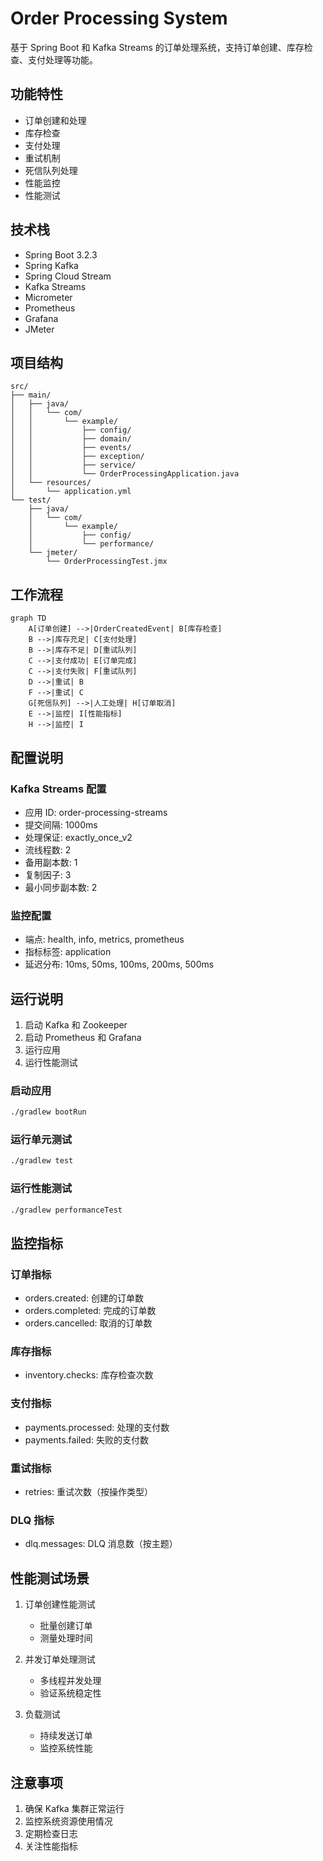 # Order Processing System

基于 Spring Boot 和 Kafka Streams 的订单处理系统，支持订单创建、库存检查、支付处理等功能。

## 功能特性

- 订单创建和处理
- 库存检查
- 支付处理
- 重试机制
- 死信队列处理
- 性能监控
- 性能测试

## 技术栈

- Spring Boot 3.2.3
- Spring Kafka
- Spring Cloud Stream
- Kafka Streams
- Micrometer
- Prometheus
- Grafana
- JMeter

## 项目结构

```text
src/
├── main/
│   ├── java/
│   │   └── com/
│   │       └── example/
│   │           ├── config/
│   │           ├── domain/
│   │           ├── events/
│   │           ├── exception/
│   │           ├── service/
│   │           └── OrderProcessingApplication.java
│   └── resources/
│       └── application.yml
└── test/
    ├── java/
    │   └── com/
    │       └── example/
    │           ├── config/
    │           └── performance/
    └── jmeter/
        └── OrderProcessingTest.jmx
```

## 工作流程

```mermaid
graph TD
    A[订单创建] -->|OrderCreatedEvent| B[库存检查]
    B -->|库存充足| C[支付处理]
    B -->|库存不足| D[重试队列]
    C -->|支付成功| E[订单完成]
    C -->|支付失败| F[重试队列]
    D -->|重试| B
    F -->|重试| C
    G[死信队列] -->|人工处理| H[订单取消]
    E -->|监控| I[性能指标]
    H -->|监控| I
```

## 配置说明

### Kafka Streams 配置

- 应用 ID: order-processing-streams
- 提交间隔: 1000ms
- 处理保证: exactly_once_v2
- 流线程数: 2
- 备用副本数: 1
- 复制因子: 3
- 最小同步副本数: 2

### 监控配置

- 端点: health, info, metrics, prometheus
- 指标标签: application
- 延迟分布: 10ms, 50ms, 100ms, 200ms, 500ms

## 运行说明

1. 启动 Kafka 和 Zookeeper
2. 启动 Prometheus 和 Grafana
3. 运行应用
4. 运行性能测试

### 启动应用

```bash
./gradlew bootRun
```

### 运行单元测试

```bash
./gradlew test
```

### 运行性能测试

```bash
./gradlew performanceTest
```

## 监控指标

### 订单指标

- orders.created: 创建的订单数
- orders.completed: 完成的订单数
- orders.cancelled: 取消的订单数

### 库存指标

- inventory.checks: 库存检查次数

### 支付指标

- payments.processed: 处理的支付数
- payments.failed: 失败的支付数

### 重试指标

- retries: 重试次数（按操作类型）

### DLQ 指标

- dlq.messages: DLQ 消息数（按主题）

## 性能测试场景

1. 订单创建性能测试
   - 批量创建订单
   - 测量处理时间

2. 并发订单处理测试
   - 多线程并发处理
   - 验证系统稳定性

3. 负载测试
   - 持续发送订单
   - 监控系统性能

## 注意事项

1. 确保 Kafka 集群正常运行
2. 监控系统资源使用情况
3. 定期检查日志
4. 关注性能指标 